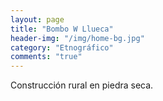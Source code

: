 ```yaml
---
layout: page
title: "Bombo W Llueca"
header-img: "/img/home-bg.jpg"
category: "Etnográfico"
comments: "true"
---
```



Construcción rural en piedra seca.





